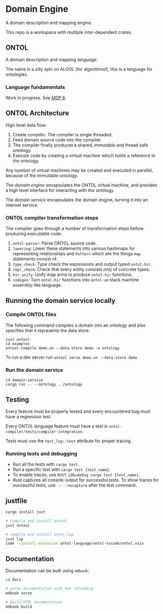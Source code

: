 # Domain Engine

A domain description and mapping engine.

This repo is a workspace with multiple inter-dependent crates.

## ONTOL

A domain description and mapping _language_.

The name is a silly spin on ALGOL (for algorithms!), this is a language for
ontologies.

### Language fundamentals

Work in progress. See
[MDP 6](https://gitlab.com/protojour/x-design-proposals/-/issues/8).

## ONTOL Architecture

High level data flow:

1. Create _compiler_. The compiler is single threaded.
2. Feed domain source code into the compiler.
3. The compiler finally produces a shared, immutable and thread safe
   _ontology_.
4. Execute code by creating a _virtual machine_ which holds a reference to the
   ontology.

Any number of virtual machines may be created and executed in parallel, because
of the immutable ontology.

The _domain engine_ encapsulates the ONTOL virtual machine, and provides
a high level interface for interacting with the ontology.

The _domain service_ encapsulates the domain engine, turning it into an internet service.

### ONTOL compiler transformation steps

The compiler goes through a number of transformation steps before producing
executable code:

1. `ontol-parser`: Parse ONTOL source code.
2. `lowering`: Lower these statements into various hashmaps for representing
   relationships and `Pattern` which are the things `map` statements consist of.
3. `type_check`: Type check the expressions and output typed `ontol-hir`.
4. `repr_check`: Check that every entity consists only of concrete types.
5. `hir_unify`: Unify map arms to produce `ontol-hir` functions.
6. `codegen`: Turn `ontol-hir` functions into `ontol-vm` stack machine
   assembly-like language.

## Running the domain service locally

### Compile ONTOL files

The following command compiles a domain into an ontology and also
specifies that it represents the data store:

```
just ontool
cd examples
ontool compile demo.on --data-store demo -o ontology
```

To run a dev server run `ontool serve demo.on --data-store demo`

### Run the domain service

```
cd domain-service
cargo run -- --ontology ../ontology
```

## Testing

Every feature must be properly tested and every encountered bug must have a
regression test.

Every ONTOL language feature must have a test in
`ontol-compiler/tests/compiler-integration`.

Tests must use the `test_log::test` attribute for proper tracing.

### Running tests and debugging

- Run all the tests with `cargo test`.
- Run a specific test with `cargo test {test_name}`.
- To enable traces, use `RUST_LOG=debug cargo test {test_name}`.
- Rust captures all console output for successful tests. To show traces for
  successful tests, use `-- --nocapture` after the test command.

## justfile

```bash
cargo install just

# compile and install ontool
just ontool

# compile and install ontol-lsp
just lsp
code --install-extension ontol-language/ontol-vscode/ontol.vsix
```

## Documentation

Documentation can be built using `mdbook`:

```bash
cd docs

# serve documentation with hot reloading
mdbook serve

# build HTML documentation
mdbook build
```
